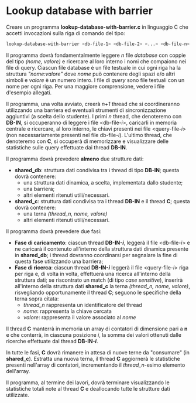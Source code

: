 # Lookup database with barrier
Creare un programma **lookup-database-with-barrier.c** in linguaggio C che accetti invocazioni sulla riga di comando del tipo:
```bash
lookup-database-with-barrier <db-file-1> <db-file-2> <...> <db-file-n> <query-file-1> <query-file-2> <...> <query-file-n>
```

Il programma dovrà fondamentalmente leggere *n* file *database* con coppie del tipo *(nome, valore)* e ricercare al loro interno i nomi che compaiono nei file di query.
Ciascun file database è un file testuale in cui ogni riga ha la struttura *"nome:valore"* dove *nome* può contenere degli spazi e/o altri simboli e *valore* è un numero intero. I file di *query* sono file testuali con un nome per ogni riga. Per una maggiore comprensione, vedere i file d'esempio allegati.

Il programma, una volta avviato, creerà *n+1* thread che si coordineranno utilizzando una barriera ed eventuali strumenti di sincronizzazione aggiuntivi (a scelta dello studente).
I primi *n* thread, che denoteremo con **DB-IN**, si occuperanno di leggere i file <db-file-*i*>, caricarli in memoria centrale e ricercare, al loro interno, le chiavi presenti nei file <query-file-*i*> (non necessariamente presenti nel file db-file-*i*). L'ultimo thread, che denoteremo con **C**, si occuperà di memorizzare e visualizzare delle statistiche sulle query effettuate dai thread **DB-IN**.

Il programma dovrà prevedere **almeno** due strutture dati:
- **shared_db**: struttura dati condivisa tra i thread di tipo **DB-IN**; questa dovrà contenere:
    - una struttura dati dinamica, a scelta, implementata dallo studente;
    - una barriera;
    - altri elementi ritenuti utili/necessari.
- **shared_c**: struttura dati condivisa tra i thread **DB-IN** e il thread **C**; questa dovrà contenere:
    - una terna *(thread_n, nome, valore)*
    - altri elementi ritenuti utili/necessari.

Il programma dovrà prevedere due fasi:
- **Fase di caricamento**: ciascun thread **DB-IN-*i***, leggerà il file <db-file-*i*> e ne caricarà il contenuto all'interno della struttura dati dinamica presente in **shared_db**; i thread dovranno coordinarsi per segnalare la fine di questa fase utilizzando una barriera;
- **Fase di ricerca**: ciascun thread **DB-IN-*i*** leggerà il file <query-file-*i*> riga per riga e, di volta in volta, effettuerà una ricerca all'interno della struttura dati; se riscontrato un match (di tipo *case sensitive*), inserirà all'interno della struttura dati **shared_c** la terna *(thread_n, nome, valore)*, risvegliando opportunamente il thread **C**; seguono le specifiche della terna sopra citata:
    - *thread_n* rappresenta un identificatore del thread
    - *nome*: rappresenta la chiave cercata
    - *valore*: rappresenta il valore associato al *nome*

Il thread **C** manterrà in memoria un array di contatori di dimensione pari a **n** e che conterrà, in ciascuna posizione *i*, la somma dei valori ottenuti dalle ricerche effettuate dal thread **DB-IN-*i***.

In tutte le fasi, **C** dovrà rimanere in attesa di nuove terne da "consumare" (in **shared_c**). Estratta una nuova terna, il thread **C** aggiornerà le statistiche presenti nell'array di contatori, incrementando il *thread_n*-esimo elemento dell'array.


Il programma, al termine dei lavori, dovrà terminare visualizzando le statistiche totali note al thread **C** e deallocando tutte le strutture dati utilizzate.

